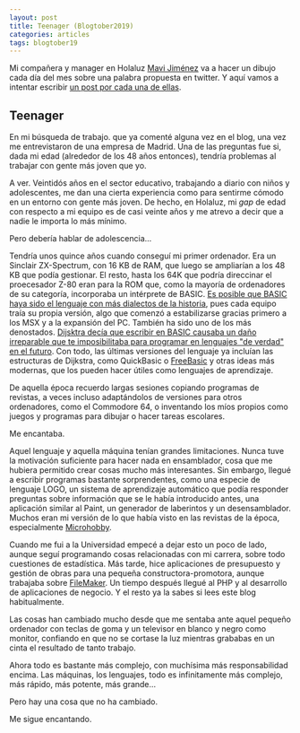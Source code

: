 ```yaml
---
layout: post
title: Teenager (Blogtober2019)
categories: articles
tags: blogtober19
---
```


Mi compañera y manager en Holaluz [Mavi Jiménez](https://twitter.com/Linkita) va a hacer un dibujo cada día del mes sobre una palabra propuesta en twitter. Y aquí vamos a intentar escribir [un post por cada una de ellas](https://franiglesias.github.io/blogtober19-status/).



## Teenager

En mi búsqueda de trabajo. que ya comenté alguna vez en el blog, una vez me entrevistaron de una empresa de Madrid. Una de las preguntas fue si, dada mi edad (alrededor de los 48 años entonces), tendría problemas al trabajar con gente más joven que yo.

A ver. Veintidós años en el sector educativo, trabajando a diario con niños y adolescentes, me dan una cierta experiencia como para sentirme cómodo en un entorno con gente más joven. De hecho, en Holaluz, mi *gap* de edad con respecto a mi equipo es de casi veinte años y me atrevo a decir que a nadie le importa lo más mínimo.

Pero debería hablar de adolescencia...

Tendría unos quince años cuando conseguí mi primer ordenador. Era un Sinclair ZX-Spectrum, con 16 KB de RAM, que luego se ampliarían a los 48 KB que podía gestionar. El resto, hasta los 64K que podría direccinar el proecesador Z-80 eran para la ROM que, como la mayoría de ordenadores de su categoría, incorporaba un intérprete de BASIC. [Es posible que BASIC haya sido el lenguaje con más dialectos de la historia](https://es.wikipedia.org/wiki/BASIC#Crecimiento_explosivo), pues cada equipo traía su propia versión, algo que comenzó a estabilizarse gracias primero a los MSX y a la expansión del PC. También ha sido uno de los más denostados. [Dijsktra decía que escribir en BASIC causaba un daño irreparable que te imposibilitaba para programar en lenguajes "de verdad" en el futuro](https://es.wikiquote.org/wiki/Edsger_Dijkstra). Con todo, las últimas versiones del lenguaje ya incluían las estructuras de Dijkstra, como QuickBasic o [FreeBasic](https://www.freebasic.net) y otras ideas más modernas, que los pueden hacer útiles como lenguajes de aprendizaje.

De aquella época recuerdo largas sesiones copiando programas de revistas, a veces incluso adaptándolos de versiones para otros ordenadores, como el Commodore 64, o inventando los míos propios como juegos y programas para dibujar o hacer tareas escolares. 

Me encantaba.

Aquel lenguaje y aquella máquina tenían grandes limitaciones. Nunca tuve la motivación suficiente para hacer nada en ensamblador, cosa que me hubiera permitido crear cosas mucho más interesantes. Sin embargo, llegué a escribir programas bastante sorprendentes, como una especie de lenguaje LOGO, un sistema de aprendizaje automático que podía responder preguntas sobre información que se le había introducido antes, una aplicación similar al Paint, un generador de laberintos y un desensamblador. Muchos eran mi versión de lo que había visto en las revistas de la época, especialmente [Microhobby](https://microhobby.speccy.cz/mhforever/index.htm).

Cuando me fui a la Universidad empecé a dejar esto un poco de lado, aunque seguí programando cosas relacionadas con mi carrera, sobre todo cuestiones de estadística. Más tarde, hice aplicaciones de presupuesto y gestión de obras para una pequeña constructora-promotora, aunque trabajaba sobre [FileMaker](https://www.filemaker.com/es/). Un tiempo después llegué al PHP y al desarrollo de aplicaciones de negocio. Y el resto ya la sabes si lees este blog habitualmente.

Las cosas han cambiado mucho desde que me sentaba ante aquel pequeño ordenador con teclas de goma y un televisor en blanco y negro como monitor, confiando en que no se cortase la luz mientras grababas en un cinta el resultado de tanto trabajo.

Ahora todo es bastante más complejo, con muchísima más responsabilidad encima. Las máquinas, los lenguajes, todo es infinitamente más complejo, más rápido, más potente, más grande…

Pero hay una cosa que no ha cambiado.

Me sigue encantando.



